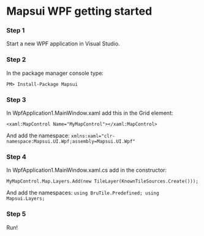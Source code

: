 
# Mapsui WPF getting started

### Step 1
Start a new WPF application in Visual Studio.

### Step 2
In the package manager console type:
```
PM> Install-Package Mapsui
```

### Step 3
In WpfApplication1.MainWindow.xaml add this in the Grid element:
```
<xaml:MapControl Name="MyMapControl"></xaml:MapControl>
```
And add the namespace: ```xmlns:xaml="clr-namespace:Mapsui.UI.Wpf;assembly=Mapsui.UI.Wpf"```

### Step 4
In WpfApplication1.MainWindow.xaml.cs add in the constructor:
```
MyMapControl.Map.Layers.Add(new TileLayer(KnownTileSources.Create()));
```
And add the namespaces: ```using BruTile.Predefined; using Mapsui.Layers; ```

### Step 5
Run!
